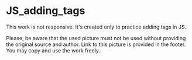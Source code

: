 # JS_adding_tags
This work is not responsive. It's created only to practice adding tags in JS.

Please, be aware that the used picture must not be used without providing the original source and author. Link to this picture is provided in the footer. You may copy and use the work freely.
